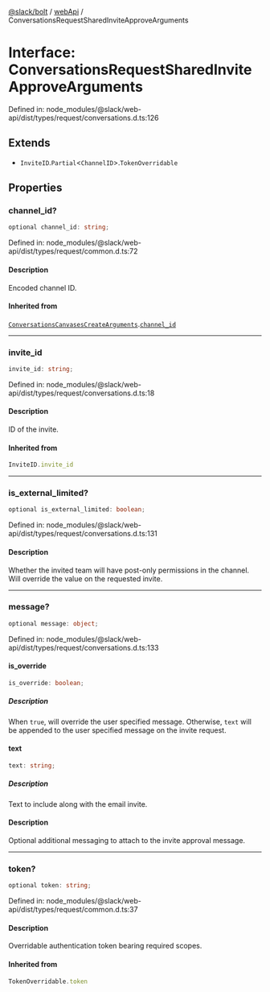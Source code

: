 [@slack/bolt](../../../../index.md) / [webApi](../index.md) / ConversationsRequestSharedInviteApproveArguments

# Interface: ConversationsRequestSharedInviteApproveArguments

Defined in: node\_modules/@slack/web-api/dist/types/request/conversations.d.ts:126

## Extends

- `InviteID`.`Partial`\<`ChannelID`\>.`TokenOverridable`

## Properties

### channel\_id?

```ts
optional channel_id: string;
```

Defined in: node\_modules/@slack/web-api/dist/types/request/common.d.ts:72

#### Description

Encoded channel ID.

#### Inherited from

[`ConversationsCanvasesCreateArguments`](ConversationsCanvasesCreateArguments.md).[`channel_id`](ConversationsCanvasesCreateArguments.md#channel_id)

***

### invite\_id

```ts
invite_id: string;
```

Defined in: node\_modules/@slack/web-api/dist/types/request/conversations.d.ts:18

#### Description

ID of the invite.

#### Inherited from

```ts
InviteID.invite_id
```

***

### is\_external\_limited?

```ts
optional is_external_limited: boolean;
```

Defined in: node\_modules/@slack/web-api/dist/types/request/conversations.d.ts:131

#### Description

Whether the invited team will have post-only permissions in the channel.
Will override the value on the requested invite.

***

### message?

```ts
optional message: object;
```

Defined in: node\_modules/@slack/web-api/dist/types/request/conversations.d.ts:133

#### is\_override

```ts
is_override: boolean;
```

##### Description

When `true`, will override the user specified message. Otherwise, `text` will be appended to the
user specified message on the invite request.

#### text

```ts
text: string;
```

##### Description

Text to include along with the email invite.

#### Description

Optional additional messaging to attach to the invite approval message.

***

### token?

```ts
optional token: string;
```

Defined in: node\_modules/@slack/web-api/dist/types/request/common.d.ts:37

#### Description

Overridable authentication token bearing required scopes.

#### Inherited from

```ts
TokenOverridable.token
```
